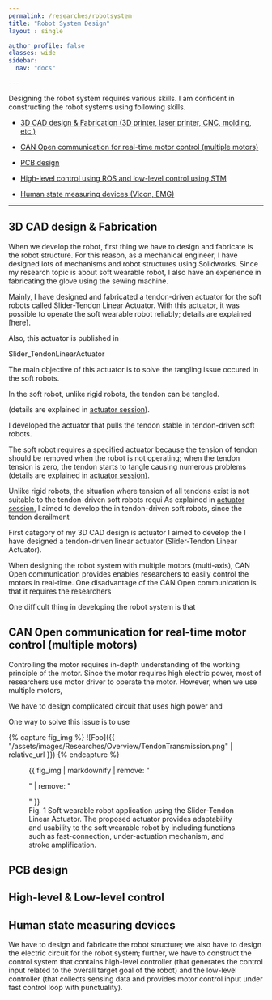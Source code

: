 ```yaml
---
permalink: /researches/robotsystem
title: "Robot System Design"
layout : single

author_profile: false
classes: wide
sidebar:
  nav: "docs"

---
```


Designing the robot system requires various skills. I am confident in constructing the robot systems using following skills.

- [3D CAD design & Fabrication (3D printer, laser printer, CNC, molding, etc.)][3D CAD design]

- [CAN Open communication for real-time motor control (multiple motors)][CANOpen]

- [PCB design][PCB design]

- [High-level control using ROS and low-level control using STM][Control]

- [Human state measuring devices (Vicon, EMG)][State measuring]


---
## 3D CAD design & Fabrication

When we develop the robot, first thing we have to design and fabricate is the robot structure. For this reason, as a mechanical engineer, I have designed lots of mechanisms and robot structures using Solidworks. Since my research topic is about soft wearable robot, I also have an experience in fabricating the glove using the sewing machine.

Mainly, I have designed and fabricated a tendon-driven actuator for the soft robots called Slider-Tendon Linear Actuator. With this actuator, it was possible to operate the soft wearable robot reliably; details are explained [here]. 

Also, this actuator is published in 

Slider_TendonLinearActuator

The main objective of this actuator is to solve the tangling issue occured in the soft robots. 

In the soft robot, unlike rigid robots, the tendon can be tangled. 


(details are explained in [actuator session][Actuator]). 



I developed the actuator that pulls the tendon stable in tendon-driven soft robots. 


The soft robot requires a specified actuator because the tension of tendon should be removed when the robot is not operating; when the tendon tension is zero, the tendon starts to tangle causing numerous problems (details are explained in [actuator session][Actuator]). 

Unlike rigid robots, the situation where tension of all tendons exist is not suitable to 
the tendon-driven soft robots requi 
As explained in [actuator session][Actuator], I aimed to
develop the 
in tendon-driven soft robots, since the tendon derailment

First category of my 3D CAD design is actuator I aimed to develop the 
I have designed a tendon-driven linear actuator (Slider-Tendon Linear Actuator).


When designing the robot system with multiple motors (multi-axis), CAN Open communication provides enables researchers to easily control the motors in real-time. One disadvantage of the CAN Open communication is that it requires the researchers 

One difficult thing in developing the robot system is that 

## CAN Open communication for real-time motor control (multiple motors)

Controlling the motor requires in-depth understanding of the working principle of the motor. Since the motor requires high electric power, most of researchers use motor driver to operate the motor. However, when we use multiple motors, 

We have to design complicated circuit that uses high power and 

 One way to solve this issue is to use 

{% capture fig_img %}
![Foo]({{ "/assets/images/Researches/Overview/TendonTransmission.png" | relative_url }})
{% endcapture %}

<figure>
  {{ fig_img | markdownify | remove: "<p>" | remove: "</p>" }}
  <figcaption>Fig. 1 Soft wearable robot application using the Slider-Tendon Linear Actuator. The proposed actuator provides adaptability and usability to the soft wearable robot by including functions such as fast-connection, under-actuation mechanism, and stroke amplification.</figcaption>
</figure>

## PCB design

## High-level & Low-level control

## Human state measuring devices

[Tmech_pdf]:https://github.com/bc-kim/bc-kim.github.io/blob/master/assets/Publications/Slider-Tendon_Linear_Actuator_With_Under-Actuation_and_Fast-Connection_for_Soft_Wearable_Robots.pdf
[Tmech_link]: https://ieeexplore.ieee.org/document/9314058 
[3D CAD design]: /researches/robotsystem#3d-cad-design--fabrication
[up]: /researches/robotsystem
[Actuator]: /researches/actuator
[CANOpen]: /researches/robotsystem#can-open-communication-for-real-time-motor-control-multiple-motors
[PCB design]: /researches/robotsystem#pcb-design
[Control]: /researches/robotsystem#high-level--low-level-control
[State measuring]: /researches/robotsystem#human-state-measuring-devices


We have to design and fabricate the robot structure; we also have to design the electric circuit for the robot system; further, we have to construct the control system that contains high-level controller (that generates the control input related to the overall target goal of the robot) and the low-level controller (that collects sensing data and provides motor control input under fast control loop with punctuality). 
